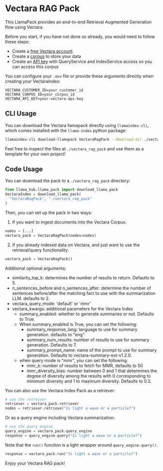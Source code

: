 # Vectara RAG Pack

This LlamaPack provides an end-to-end Retrieval Augmented Generation flow using Vectara.

Before you start, if you have not done so already, you would need to follow these steps:
- Create a [free Vectara account](https://vectara.com/integrations/llama_index).
- Create a [corpus](https://docs.vectara.com/docs/console-ui/creating-a-corpus) to store your data
- Create an [API key](https://docs.vectara.com/docs/common-use-cases/app-authn-authz/api-keys) with QueryService and IndexService access so you can access this corpus

You can configure your `.env` file or provide these arguments directly when creating your VectaraIndex:

```
VECTARA_CUSTOMER_ID=your_customer_id
VECTARA_CORPUS_ID=your_corpus_id
VECTARA_API_KEY=your-vectara-api-key
```

## CLI Usage

You can download the Vectara llamapack directly using `llamaindex-cli`, which comes installed with the `llama-index` python package:

```bash
llamaindex-cli download-llamapack VectaraRagPack --download-dir ./vectara_rag_pack
```

Feel free to inspect the files at `./vectara_rag_pack` and use them as a template for your own project!

## Code Usage

You can download the pack to a `./vectara_rag_pack` directory:

```python
from llama_hub.llama_pack import download_llama_pack
VectaraIndex = download_llama_pack(
  "VectaraRagPack", "./vectara_rag_pack"
)
```

Then, you can set up the pack in two ways:

1. If you want to ingest documents into the Vectara Corpus:

```python
nodes = [...]
vectara_pack = VectaraRagPack(nodes=nodes)
```

2. If you already indexed data on Vectara, and just want to use the retrieval/query functionality:

```python
vectara_pack = VectaraRagPack()
```

Additional optional arguments:
* similarity_top_k: determines the number of results to return. Defaults to 5.
* n_sentences_before and n_sentences_after: determine the number of sentences before/after the 
  matching fact to use with the summarization LLM. defaults to 2.
* vectara_query_mode: 'default' or 'mmr'
* vectara_kwargs: additional parameters for the Vectara Index
  * summary_enabled: whether to generate summaries or not. Defaults to True.
  * When summary_enabled is True, you can set the following:
    * summary_response_lang: language to use for summary generation. defaults to "eng".
    * summary_num_results: number of results to use for summary generation. Defaults to 7.
    * summary_prompt_name: name of the prompt to use for summary generation. 
      Defaults to vectara-summary-ext-v1.2.0.
  * when query mode is "mmr", you can set the following:
    * mmr_k: number of results to fetch for MMR, defaults to 50
    * mmr_diversity_bias: number between 0 and 1 that determines the degree
      of diversity among the results with 0 corresponding
      to minimum diversity and 1 to maximum diversity. Defaults to 0.3.

You can also use the Vectara Index Pack as a retriever:

```python
# use the retreiver
retriever = vectara_pack.retriever
nodes = retriever.retrieve("Is light a wave or a particle?")
```

Or as a query engine including Vectara summarization:

```python
# use the query engine
query_engine = vectara_pack.query_engine
response = query_engine.query("Is light a wave or a particle?")
```

Note that the `run()` function is a light wrapper around `query_engine.query()`.

```python
response = vectara_pack.run("Is light a wave or a particle?")
```

Enjoy your Vectara RAG pack!

